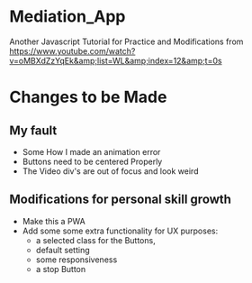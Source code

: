 # Mediation_App
Another Javascript Tutorial for Practice and Modifications from https://www.youtube.com/watch?v=oMBXdZzYqEk&amp;list=WL&amp;index=12&amp;t=0s

# Changes to be Made

## My fault
- Some How I made an animation error
- Buttons need to be centered Properly
- The Video div's are out of focus and look weird

## Modifications for personal skill growth
- Make this a PWA
- Add some some extra functionality for UX purposes:
    * a selected class for the Buttons,
    * default setting
    * some responsiveness
    * a stop Button
